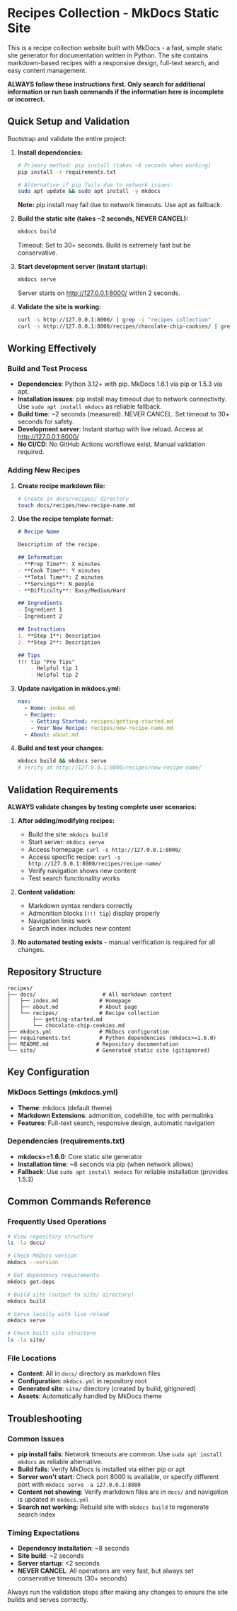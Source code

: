 # Recipes Collection - MkDocs Static Site

This is a recipe collection website built with MkDocs - a fast, simple static site generator for documentation written in Python. The site contains markdown-based recipes with a responsive design, full-text search, and easy content management.

**ALWAYS follow these instructions first. Only search for additional information or run bash commands if the information here is incomplete or incorrect.**

## Quick Setup and Validation

Bootstrap and validate the entire project:

1. **Install dependencies:**
   ```bash
   # Primary method: pip install (takes ~8 seconds when working)
   pip install -r requirements.txt
   
   # Alternative if pip fails due to network issues:
   sudo apt update && sudo apt install -y mkdocs
   ```
   **Note:** pip install may fail due to network timeouts. Use apt as fallback.

2. **Build the static site (takes ~2 seconds, NEVER CANCEL):**
   ```bash
   mkdocs build
   ```
   Timeout: Set to 30+ seconds. Build is extremely fast but be conservative.

3. **Start development server (instant startup):**
   ```bash
   mkdocs serve
   ```
   Server starts on http://127.0.0.1:8000/ within 2 seconds.

4. **Validate the site is working:**
   ```bash
   curl -s http://127.0.0.1:8000/ | grep -i "recipes collection"
   curl -s http://127.0.0.1:8000/recipes/chocolate-chip-cookies/ | grep -i "chocolate"
   ```

## Working Effectively

### Build and Test Process
- **Dependencies**: Python 3.12+ with pip. MkDocs 1.6.1 via pip or 1.5.3 via apt.
- **Installation issues**: pip install may timeout due to network connectivity. Use `sudo apt install mkdocs` as reliable fallback.
- **Build time**: ~2 seconds (measured). NEVER CANCEL. Set timeout to 30+ seconds for safety.
- **Development server**: Instant startup with live reload. Access at http://127.0.0.1:8000/
- **No CI/CD**: No GitHub Actions workflows exist. Manual validation required.

### Adding New Recipes
1. **Create recipe markdown file:**
   ```bash
   # Create in docs/recipes/ directory
   touch docs/recipes/new-recipe-name.md
   ```

2. **Use the recipe template format:**
   ```markdown
   # Recipe Name

   Description of the recipe.

   ## Information
   - **Prep Time**: X minutes
   - **Cook Time**: Y minutes  
   - **Total Time**: Z minutes
   - **Servings**: N people
   - **Difficulty**: Easy/Medium/Hard

   ## Ingredients
   - Ingredient 1
   - Ingredient 2

   ## Instructions
   1. **Step 1**: Description
   2. **Step 2**: Description

   ## Tips
   !!! tip "Pro Tips"
       - Helpful tip 1
       - Helpful tip 2
   ```

3. **Update navigation in mkdocs.yml:**
   ```yaml
   nav:
     - Home: index.md
     - Recipes:
       - Getting Started: recipes/getting-started.md
       - Your New Recipe: recipes/new-recipe-name.md
     - About: about.md
   ```

4. **Build and test your changes:**
   ```bash
   mkdocs build && mkdocs serve
   # Verify at http://127.0.0.1:8000/recipes/new-recipe-name/
   ```

## Validation Requirements

**ALWAYS validate changes by testing complete user scenarios:**

1. **After adding/modifying recipes:**
   - Build the site: `mkdocs build`
   - Start server: `mkdocs serve` 
   - Access homepage: `curl -s http://127.0.0.1:8000/`
   - Access specific recipe: `curl -s http://127.0.0.1:8000/recipes/recipe-name/`
   - Verify navigation shows new content
   - Test search functionality works

2. **Content validation:**
   - Markdown syntax renders correctly
   - Admonition blocks (`!!! tip`) display properly  
   - Navigation links work
   - Search index includes new content

3. **No automated testing exists** - manual verification is required for all changes.

## Repository Structure

```
recipes/
├── docs/                     # All markdown content
│   ├── index.md             # Homepage
│   ├── about.md             # About page
│   └── recipes/             # Recipe collection
│       ├── getting-started.md
│       └── chocolate-chip-cookies.md
├── mkdocs.yml               # MkDocs configuration
├── requirements.txt         # Python dependencies (mkdocs>=1.6.0)
├── README.md               # Repository documentation
└── site/                   # Generated static site (gitignored)
```

## Key Configuration

### MkDocs Settings (mkdocs.yml)
- **Theme**: mkdocs (default theme)
- **Markdown Extensions**: admonition, codehilite, toc with permalinks
- **Features**: Full-text search, responsive design, automatic navigation

### Dependencies (requirements.txt)
- **mkdocs>=1.6.0**: Core static site generator
- **Installation time**: ~8 seconds via pip (when network allows)
- **Fallback**: Use `sudo apt install mkdocs` for reliable installation (provides 1.5.3)

## Common Commands Reference

### Frequently Used Operations
```bash
# View repository structure
ls -la docs/

# Check MkDocs version
mkdocs --version

# Get dependency requirements  
mkdocs get-deps

# Build site (output to site/ directory)
mkdocs build

# Serve locally with live reload
mkdocs serve

# Check built site structure
ls -la site/
```

### File Locations
- **Content**: All in `docs/` directory as markdown files
- **Configuration**: `mkdocs.yml` in repository root
- **Generated site**: `site/` directory (created by build, gitignored)
- **Assets**: Automatically handled by MkDocs theme

## Troubleshooting

### Common Issues
- **pip install fails**: Network timeouts are common. Use `sudo apt install mkdocs` as reliable alternative.
- **Build fails**: Verify MkDocs is installed via either pip or apt
- **Server won't start**: Check port 8000 is available, or specify different port with `mkdocs serve -a 127.0.0.1:8080`
- **Content not showing**: Verify markdown files are in `docs/` and navigation is updated in `mkdocs.yml`
- **Search not working**: Rebuild site with `mkdocs build` to regenerate search index

### Timing Expectations
- **Dependency installation**: ~8 seconds
- **Site build**: ~2 seconds  
- **Server startup**: <2 seconds
- **NEVER CANCEL**: All operations are very fast, but always set conservative timeouts (30+ seconds)

Always run the validation steps after making any changes to ensure the site builds and serves correctly.